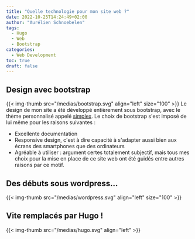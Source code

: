 ```yaml
---
title: "Quelle technologie pour mon site web ?"
date: 2022-10-25T14:24:49+02:00
author: "Aurélien Schnoebelen"
tags: 
  - Hugo
  - Web
  - Bootstrap
categories: 
  - Web Development
toc: true
draft: false 
---
```

## Design avec bootstrap
{{< img-thumb src="/medias/bootstrap.svg" align="left" size="100" >}}
Le design de mon site a été développé entièrement sous bootstrap, avec le thème personnalisé appelé [simplex](https://bootswatch.com/simplex/). Le choix de bootstrap s'est imposé de lui même pour les raisons suivantes : 
  * Excellente documentation
  * Responsive design, c'est à dire capacité à s'adapter aussi bien aux écrans des smartphones que des ordinateurs
  * Agréable à utiliser : argument certes totalement subjectif, mais tous mes choix pour la mise en place de ce site web ont été guidés entre autres raisons par ce motif.

## Des débuts sous wordpress...
{{< img-thumb src="/medias/wordpress.svg" align="left" size="100" >}}

## Vite remplacés par Hugo !
{{< img-thumb src="/medias/hugo.svg" align="left" >}}

